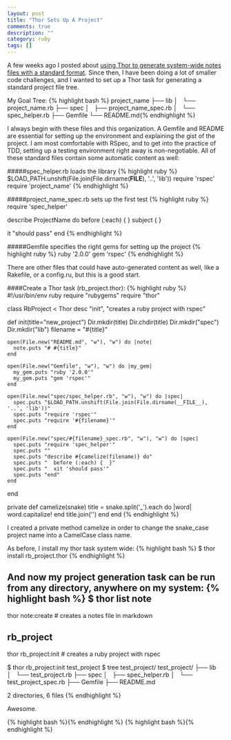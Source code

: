 ```yaml
---
layout: post
title: "Thor Sets Up A Project"
comments: true
description: ""
category: ruby
tags: []
---
```


A few weeks ago I posted about [using Thor to generate system-wide notes files with a standard format](http://www.katieleonard.ca/automation/2013/08/30/hammer-out-tasks-with-thor/). Since then, I have been doing a lot of smaller code challenges, and I wanted to set up a Thor task for generating a standard project file tree.
<!--more-->
My Goal Tree:
{% highlight bash %}
project_name
├── lib
│   └── project_name.rb
├── spec
│   ├── project_name_spec.rb
│   └── spec_helper.rb
├── Gemfile
└── README.md{% endhighlight %}

I always begin with these files and this organization. A Gemfile and README are essential for setting up the environment and explaining the gist of the project. I am most comfortable with RSpec, and to get into the practice of TDD, setting up a testing environment right away is non-negotiable. All of these standard files contain some automatic content as well:

#####spec_helper.rb loads the library
{% highlight ruby %}
$LOAD_PATH.unshift(File.join(File.dirname(__FILE__), '..', 'lib'))
require 'rspec'
require 'project_name'
{% endhighlight %}

#####project_name_spec.rb sets up the first test
{% highlight ruby %}
require 'spec_helper'

describe ProjectName do
  before (:each) {  }
  subject {  }

  it "should pass"
end
{% endhighlight %}

#####Gemfile specifies the right gems for setting up the project
{% highlight ruby %}
ruby '2.0.0'
gem 'rspec'
{% endhighlight %}

There are other files that could have auto-generated content as well, like a Rakefile, or a config.ru, but this is a good start.

####Create a Thor task (rb_project.thor):
{% highlight ruby %}
#!/usr/bin/env ruby
require "rubygems"
require "thor"

class RbProject < Thor
  desc "init", "creates a ruby project with rspec"

  def init(title="new_project")
    Dir.mkdir(title)
    Dir.chdir(title)
    Dir.mkdir("spec")
    Dir.mkdir("lib")
    filename = "#{title}"

    open(File.new("README.md", "w"), "w") do |note|
      note.puts "# #{title}"
    end

    open(File.new("Gemfile", "w"), "w") do |my_gem|
      my_gem.puts "ruby '2.0.0'"
      my_gem.puts "gem 'rspec'"
    end

    open(File.new("spec/spec_helper.rb", "w"), "w") do |spec|
      spec.puts "$LOAD_PATH.unshift(File.join(File.dirname(__FILE__), '..', 'lib'))"
      spec.puts "require 'rspec'"
      spec.puts "require '#{filename}'"
    end

    open(File.new("spec/#{filename}_spec.rb", "w"), "w") do |spec|
      spec.puts "require 'spec_helper'"
      spec.puts ""
      spec.puts "describe #{camelize(filename)} do"
      spec.puts "  before (:each) {  }"
      spec.puts "  xit 'should pass'"
      spec.puts "end"
    end
  end

  private
    def camelize(snake)
      title = snake.split('_').each do |word|
        word.capitalize!
      end
      title.join('')
    end
end {% endhighlight %}

I created a private method camelize in order to change the snake_case project name into a CamelCase class name.

As before, I install my thor task system wide:
{% highlight bash %}
$ thor install rb_project.thor {% endhighlight %}

And now my project generation task can be run from any directory, anywhere on my system:
{% highlight bash %}
$ thor list
note
----
thor note:create  # creates a notes file in markdown

rb_project
----------
thor rb_project:init  # creates a ruby project with rspec

$ thor rb_project:init test_project
$ tree test_project/
test_project/
├── lib
│   └── test_project.rb
├── spec
│   ├── spec_helper.rb
│   └── test_project_spec.rb
├── Gemfile
├── README.md

2 directories, 6 files
{% endhighlight %}

Awesome.


{% highlight bash %}{% endhighlight %}
{% highlight bash %}{% endhighlight %}

